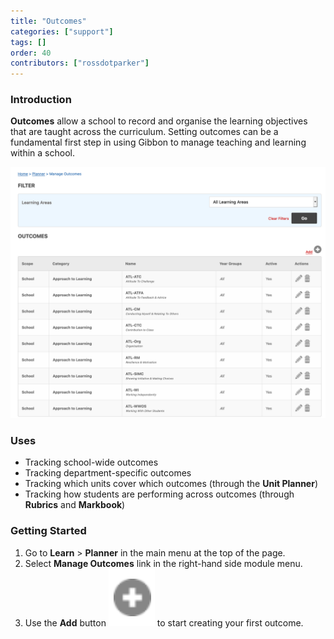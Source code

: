 ```yaml
---
title: "Outcomes"
categories: ["support"]
tags: []
order: 40
contributors: ["rossdotparker"]
---
```


### Introduction

**Outcomes** allow a school to record and organise the learning objectives that are taught across the curriculum. Setting outcomes can be a fundamental first step in using Gibbon to manage teaching and learning within a school.

![Support_User_Planner_Outcomes](/img/teachers/outcomes.png)

### Uses

*   Tracking school-wide outcomes
*   Tracking department-specific outcomes
*   Tracking which units cover which outcomes (through the **Unit Planner**)
*   Tracking how students are performing across outcomes (through **Rubrics** and **Markbook**)

### Getting Started

1.  Go to **Learn** > **Planner** in the main menu at the top of the page.
2.  Select **Manage Outcomes** link in the right-hand side module menu.
3.  Use the **Add** button ![page_new](/img/teachers/add-button.png?classes=inline) to start creating your first outcome.
